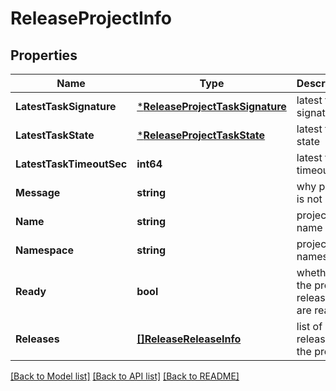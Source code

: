 # ReleaseProjectInfo

## Properties
Name | Type | Description | Notes
------------ | ------------- | ------------- | -------------
**LatestTaskSignature** | [***ReleaseProjectTaskSignature**](release.ProjectTaskSignature.md) | latest task signature | [default to null]
**LatestTaskState** | [***ReleaseProjectTaskState**](release.ProjectTaskState.md) | latest task state | [default to null]
**LatestTaskTimeoutSec** | **int64** | latest task timeout sec | [default to null]
**Message** | **string** | why project is not ready | [default to null]
**Name** | **string** | project name | [default to null]
**Namespace** | **string** | project namespace | [default to null]
**Ready** | **bool** | whether all the project releases are ready | [default to null]
**Releases** | [**[]ReleaseReleaseInfo**](release.ReleaseInfo.md) | list of release of the project | [default to null]

[[Back to Model list]](../README.md#documentation-for-models) [[Back to API list]](../README.md#documentation-for-api-endpoints) [[Back to README]](../README.md)


